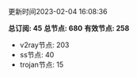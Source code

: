 更新时间2023-02-04 16:08:36

**总订阅: 45**
**总节点: 680**
**有效节点: 258**
- v2ray节点: 203
- ss节点: 40
- trojan节点: 15
